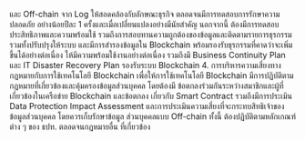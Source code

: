 และ Off-chain
จาก Log ให้สอดคล้องกับลักษณะธุรกิจ ตลอดจนมีการทดสอบการรักษาความปลอดภัย
อย่างน้อยปีละ 1 ครั้งและเมื่อเปลี่ยนแปลงอย่างมีนัยสำคัญ
นอกจากนี้ ต้องมีการทดสอบประสิทธิภาพและความพร้อมใช้
รวมถึงการสอบทานความถูกต้องของข้อมูลและติดตามรายการธุรกรรม
รวมทั้งปรับปรุงให้ระบบ
และมีการสำรองข้อมูลใน Blockchain
พร้อมรองรับธุรกรรมที่คาดว่าจะเพิ่มขึ้นได้อย่างต่อเนื่อง
ให้มีความพร้อมใช้งานอย่างต่อเนื่อง รวมถึงมี Business Continuity Plan และ IT Disaster
Recovery Plan รองรับระบบ Blockchain
4. การบริหารความเสี่ยงทางกฎหมายกับการใช้เทคโนโลยี Blockchain เพื่อให้การใช้เทคโนโลยี
Blockchain มีการปฏิบัติตามกฎหมายที่เกี่ยวข้องและคุ้มครองข้อมูลส่วนบุคคล โดยต้องมี
ข้อตกลงร่วมกันระหว่างสมาชิกและผู้ที่เกี่ยวข้องในเครือข่าย Blockchain และข้อตกลง
เกี่ยวกับ Smart Contract รวมถึงมีการประเมิน Data Protection Impact Assessment
และการประเมินความเสี่ยงที่จะกระทบสิทธิเจ้าของข้อมูลส่วนบุคคล
โดยควรเก็บรักษาข้อมูล
ส่วนบุคคลแบบ Off-chain ทั้งนี้ ต้องปฏิบัติตามหลักเกณฑ์ต่าง ๆ ของ ธปท. ตลอดจนกฎหมายอื่น
ที่เกี่ยวข้อง
